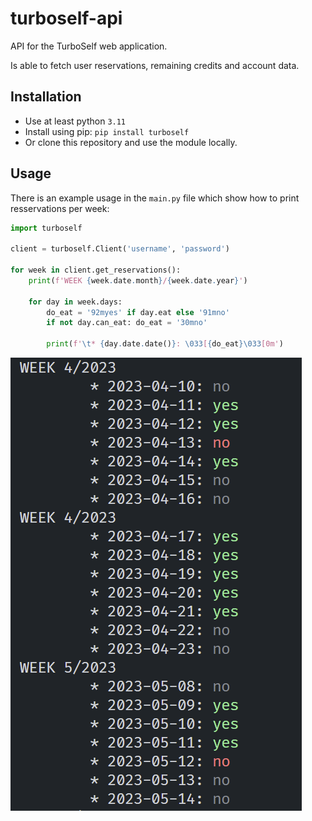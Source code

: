 # turboself-api
API for the TurboSelf web application.

Is able to fetch user reservations, remaining credits and account data.


## Installation

- Use at least python `3.11`
- Install using pip: `pip install turboself`
- Or clone this repository and use the module locally.

## Usage

There is an example usage in the `main.py` file which show how to print resservations per week:
```py
import turboself

client = turboself.Client('username', 'password')

for week in client.get_reservations():
    print(f'WEEK {week.date.month}/{week.date.year}')
    
    for day in week.days:
        do_eat = '92myes' if day.eat else '91mno'
        if not day.can_eat: do_eat = '30mno'
        
        print(f'\t* {day.date.date()}: \033[{do_eat}\033[0m')
```

![demo](https://github.com/Egsagon/turboself-api/blob/master/demo.png)
